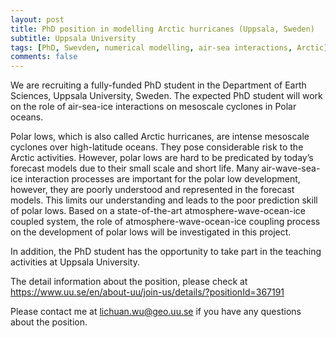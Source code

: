 ```yaml
---
layout: post
title: PhD position in modelling Arctic hurricanes (Uppsala, Sweden)
subtitle: Uppsala University
tags: [PhD, Swevden, numerical modelling, air-sea interactions, Arctic]
comments: false
---
```


We are recruiting a fully-funded PhD student in the Department of Earth Sciences, Uppsala University, Sweden. The expected PhD student will work on the role of air-sea-ice interactions on mesoscale cyclones in Polar oceans.

Polar lows, which is also called Arctic hurricanes, are intense mesoscale cyclones over high-latitude oceans. They pose considerable risk to the Arctic activities. However, polar lows are hard to be predicated by today’s forecast models due to their small scale and short life. Many air-wave-sea-ice interaction processes are important for the polar low development, however, they are poorly understood and represented in the forecast models. This limits our understanding and leads to the poor prediction skill of polar lows. Based on a state-of-the-art atmosphere-wave-ocean-ice coupled system, the role of atmosphere-wave-ocean-ice coupling process on the development of polar lows will be investigated in this project.

In addition, the PhD student has the opportunity to take part in the teaching activities at Uppsala University.

The detail information about the position, please check at https://www.uu.se/en/about-uu/join-us/details/?positionId=367191

Please contact me at lichuan.wu@geo.uu.se if you have any questions about the position.
